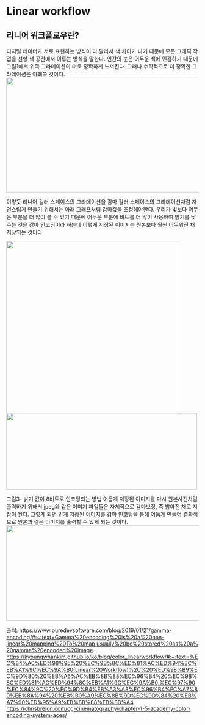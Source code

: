 # Linear workflow

## 리니어 워크플로우란?
디지털 데이터가 서로 표현하는 방식이 다 달라서 색 차이가 나기 때문에 모든 그래픽 작업을 선형 색 공간에서 이루는 방식을 말한다.
인간의 눈은 어두운 색에 민감하기 때문에 그림1에서 위쪽 그라데이션이 더욱 정확하게 느껴진다.
그러나 수학적으로 더 정확한 그라데이션은 아래쪽 것이다.   
<img src="https://user-images.githubusercontent.com/60923302/118788622-ecc46600-b8ce-11eb-843c-c985eb6be98e.png" width="600px" height="300px">

이렇듯 리니어 컬러 스페이스의 그라데이션을 감마 컬러 스페이스의 그라데이션처럼 자연스럽게 만들기 위해서는 아래 그래프처럼 감마값을 조정해야한다. 
우리가 빛보다 어두운 부분을 더 많이 볼 수 있기 때문에 어두운 부분에 비트를 더 많이 사용하여 밝기를 낯주는 것을 
감마 인코딩이라 하는데 이렇게 저장된 이미지는 원본보다 훨씬 어두워진 채 저장되는 것이다.

<img src="https://user-images.githubusercontent.com/60923302/118791046-4b8adf00-b8d1-11eb-9356-6708af7bb7da.png" width="450px" height="450px"> <img src="http://www.puredevsoftware.com/blog_images/gamma_encoded_values.png" width="500px" height="200px">

그림3- 밝기 값이 8비트로 인코딩되는 방법
어둡게 저장된 이미지를 다시 원본사진처럼 출력하기 위해서 jpeg와 같은 이미지 파일들은 자체적으로 감마보정, 즉 밝아진 채로 저장이 된다. 그렇게 되면 밝게 저장된 이미지를 감마 인코딩을 통해 어둡게 만들어 결과적으로 원본과 같은 이미지를 출력할 수 있게 되는 것이다.   
<img src="https://user-images.githubusercontent.com/60923302/118792515-af61d780-b8d2-11eb-83fc-acc6de68c077.png" width="600px" height="250px">

출처: https://www.puredevsoftware.com/blog/2019/01/21/gamma-encoding/#:~:text=Gamma%20encoding%20is%20a%20non-linear%20mapping%20To%20map,usually%20be%20stored%20as%20a%20gamma%20encoded%20image.
https://kyoungwhankim.github.io/ko/blog/color_linearworkflow/#:~:text=%EC%84%A0%ED%98%95%20%EC%9B%8C%ED%81%AC%ED%94%8C%EB%A1%9C%EC%9A%B0(Linear%20Workflow)%2C%20%ED%98%B9%EC%9D%80%20%EB%A6%AC%EB%8B%88%EC%96%B4%20%EC%9B%8C%ED%81%AC%ED%94%8C%EB%A1%9C%EC%9A%B0,%EC%97%90%EC%84%9C%20%EC%9D%B4%EB%A3%A8%EC%96%B4%EC%A7%80%EB%8A%94%20%EB%B0%A9%EC%8B%9D%EC%9D%84%20%EB%A7%90%ED%95%A9%EB%8B%88%EB%8B%A4.
https://chrisbrejon.com/cg-cinematography/chapter-1-5-academy-color-encoding-system-aces/
